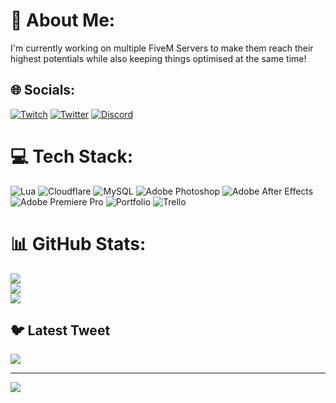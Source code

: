 # 💫 About Me:
I'm currently working on multiple FiveM Servers to make them reach their highest potentials while also keeping things optimised at the same time!


## 🌐 Socials:
[![Twitch](https://img.shields.io/badge/Twitch-%239146FF.svg?logo=Twitch&logoColor=white)](https://twitch.tv/NumberSixLIVE) [![Twitter](https://img.shields.io/badge/Twitter-%231DA1F2.svg?logo=Twitter&logoColor=white)](https://twitter.com/NumberSixLIVE) [![Discord](https://img.shields.io/badge/Discord-%237289DA.svg?logo=discord&logoColor=white)](https://discord.gg/invite/GbrF64Y5TJ/)

# 💻 Tech Stack:
![Lua](https://img.shields.io/badge/lua-%232C2D72.svg?style=for-the-badge&logo=lua&logoColor=white) ![Cloudflare](https://img.shields.io/badge/Cloudflare-F38020?style=for-the-badge&logo=Cloudflare&logoColor=white) ![MySQL](https://img.shields.io/badge/mysql-%2300f.svg?style=for-the-badge&logo=mysql&logoColor=white) ![Adobe Photoshop](https://img.shields.io/badge/adobephotoshop-%2331A8FF.svg?style=for-the-badge&logo=adobephotoshop&logoColor=white) ![Adobe After Effects](https://img.shields.io/badge/Adobe%20After%20Effects-9999FF.svg?style=for-the-badge&logo=Adobe%20After%20Effects&logoColor=white) ![Adobe Premiere Pro](https://img.shields.io/badge/Adobe%20Premiere%20Pro-9999FF.svg?style=for-the-badge&logo=Adobe%20Premiere%20Pro&logoColor=white) ![Portfolio](https://img.shields.io/badge/Portfolio-%23000000.svg?style=for-the-badge&logo=firefox&logoColor=#FF7139) ![Trello](https://img.shields.io/badge/Trello-%23026AA7.svg?style=for-the-badge&logo=Trello&logoColor=white)
# 📊 GitHub Stats:
![](https://github-readme-stats.vercel.app/api?username=NumberSixDev&theme=dark&hide_border=false&include_all_commits=false&count_private=false)<br/>
![](https://github-readme-streak-stats.herokuapp.com/?user=NumberSixDev&theme=dark&hide_border=false)<br/>
![](https://github-readme-stats.vercel.app/api/top-langs/?username=NumberSixDev&theme=dark&hide_border=false&include_all_commits=false&count_private=false&layout=compact)

## 🐦 Latest Tweet
[![](https://gtce.itsvg.in/api?username=NumberSixLIVE)](https://github.com/VishwaGauravIn/github-twitter-card-embed)

---
[![](https://visitcount.itsvg.in/api?id=NumberSixDev&icon=0&color=0)](https://visitcount.itsvg.in)

<!-- Proudly created with GPRM ( https://gprm.itsvg.in ) -->
